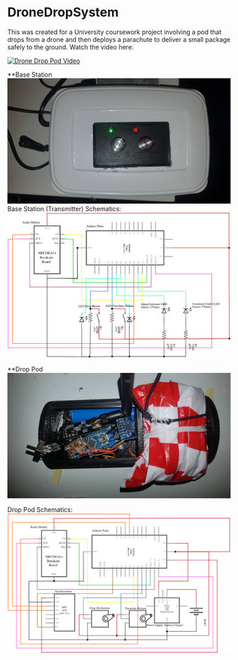 # DroneDropSystem
This was created for a University coursework project involving a pod that drops from a drone and then deploys a parachute to deliver a small package safely to the ground.
Watch the video here:

[![Drone Drop Pod Video](https://img.youtube.com/vi/UZBA4tZbndI/0.jpg)](https://www.youtube.com/watch?v=UZBA4tZbndI)

**Base Station
![](https://raw.githubusercontent.com/Mallington/DroneDropSystem/master/Pictures/BaseStationTransmitter.jpg)
Base Station (Transmitter) Schematics:
![](https://raw.githubusercontent.com/Mallington/DroneDropSystem/master/Schematics/BaseStationSchematic.png)

**Drop Pod
![](https://raw.githubusercontent.com/Mallington/DroneDropSystem/master/Pictures/DropPodInternals.jpg)

Drop Pod Schematics:
![](https://raw.githubusercontent.com/Mallington/DroneDropSystem/master/Schematics/DropPodSchematic.png)
